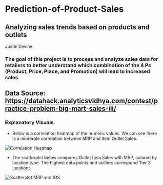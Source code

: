 # Prediction-of-Product-Sales

## Analyzing sales trends based on products and outlets 

Justin Devine

### The goal of this project is to process and analyze sales data for retailers to better understand which combination of the 4 Ps (Product, Price, Place, and Promotion) will lead to increased sales.

## Data Source: https://datahack.analyticsvidhya.com/contest/practice-problem-big-mart-sales-iii/

### Explanatory Visuals
 - Below is a correlation heatmap of the numeric values. We can see there is a moderate correlation between MRP and Item Outlet Sales.
   
![Correlation Heatmap](https://github.com/JDevine1981/Prediction-of-Product-Sales/assets/143117637/f69697e3-3667-4c84-a990-a48b7c539bbb)

 - The scatterplot below compares Outlet Item Sales with MRP, colored by location type. The highest data points and outliers correspond
   Tier 3 locations.
   
![Scatterplot MRP and IOS](https://github.com/JDevine1981/Prediction-of-Product-Sales/assets/143117637/d1621e7f-ab71-46ff-9809-99ce24e6dcac)
